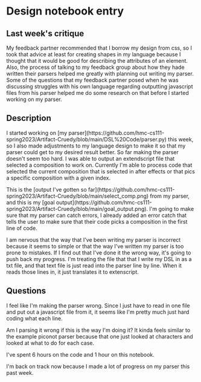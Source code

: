 # Design notebook entry

## Last week's critique

<p>My feedback partner recommended that I borrow my design from css, so I took that advice at least for creating shapes in my language because I thought that it would be good for describing the attributes of an element. Also, the process of talking to my feedback group about how they hade written their parsers helped me greatly with planning out writing my parser. Some of the questions that my feedback partner posed when he was discussing struggles with his own language regarding outputting javascript files from his parser helped me do some research on that before I started working on my parser.</p>

## Description

<p>I started working on [my parser](https://github.com/hmc-cs111-spring2023/Artifact-Cruedy/blob/main/DSL%20Code/parser.py) this week, so I also made adjustments to my language design to make it so that my parser could get to my desired result better. So far making the parser doesn't seem too hard. I was able to output an extendscript file that selected a composition to work on. Currently I'm able to process code that selected the current composition that is selected in after effects or that pics a specific composition with a given index. </p>

<p>This is the [output I've gotten so far](https://github.com/hmc-cs111-spring2023/Artifact-Cruedy/blob/main/select_comp.png) from my parser, and this is my [goal output](https://github.com/hmc-cs111-spring2023/Artifact-Cruedy/blob/main/goal_output.png). I'm going to make sure that my parser can catch errors, I already added an error catch that tells the user to make sure that their code picks a composition in the first line of code.</p>

<p>I am nervous that the way that I've been writing my parser is incorrect because it seems to simple or that the way I've written my parser is too prone to mistakes. If I find out that I've done it the wrong way, it's going to push back my progress. I'm treating the file that that I write my DSL in as a txt file, and that text file is just read into the parser line by line. When it reads those lines in, it just translates it to extenscript.</p>

## Questions

I feel like I'm making the parser wrong. Since I just have to read in one file and put out a javascript file from it, it seems like I'm pretty much just hard coding what each line.

Am I parsing it wrong if this is the way I'm doing it? It kinda feels similar to the example piconot parser because that one just looked at characters and looked at what to do for each case.

I've spent 6 hours on the code and 1 hour on this notebook.

I'm back on track now because I made a lot of progress on my parser this past week.
